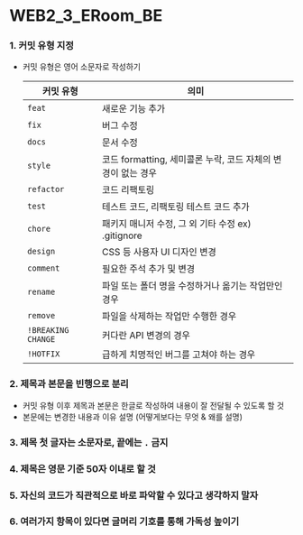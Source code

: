 # WEB2_3_ERoom_BE
### 1. 커밋 유형 지정

- 커밋 유형은 영어 소문자로 작성하기
    
    
    | 커밋 유형 | 의미 |
    | --- | --- |
    | `feat` | 새로운 기능 추가 |
    | `fix` | 버그 수정 |
    | `docs` | 문서 수정 |
    | `style` | 코드 formatting, 세미콜론 누락, 코드 자체의 변경이 없는 경우 |
    | `refactor` | 코드 리팩토링 |
    | `test` | 테스트 코드, 리팩토링 테스트 코드 추가 |
    | `chore` | 패키지 매니저 수정, 그 외 기타 수정 ex) .gitignore |
    | `design` | CSS 등 사용자 UI 디자인 변경 |
    | `comment` | 필요한 주석 추가 및 변경 |
    | `rename` | 파일 또는 폴더 명을 수정하거나 옮기는 작업만인 경우 |
    | `remove` | 파일을 삭제하는 작업만 수행한 경우 |
    | `!BREAKING CHANGE` | 커다란 API 변경의 경우 |
    | `!HOTFIX` | 급하게 치명적인 버그를 고쳐야 하는 경우 |

### 2. 제목과 본문을 빈행으로 분리

- 커밋 유형 이후 제목과 본문은 한글로 작성하여 내용이 잘 전달될 수 있도록 할 것
- 본문에는 변경한 내용과 이유 설명 (어떻게보다는 무엇 & 왜를 설명)

### 3. 제목 첫 글자는 소문자로, 끝에는 `.` 금지

### 4. 제목은 영문 기준 50자 이내로 할 것

### 5. 자신의 코드가 직관적으로 바로 파악할 수 있다고 생각하지 말자

### 6. 여러가지 항목이 있다면 글머리 기호를 통해 가독성 높이기
